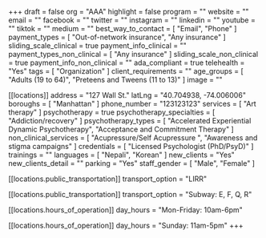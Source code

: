 +++
draft = false
org = "AAA"
highlight = false
program = ""
website = ""
email = ""
facebook = ""
twitter = ""
instagram = ""
linkedin = ""
youtube = ""
tiktok = ""
medium = ""
best_way_to_contact = [ "Email", "Phone" ]
payment_types = [ "Out-of-network insurance", "Any insurance" ]
sliding_scale_clinical = true
payment_info_clinical = ""
payment_types_non_clinical = [ "Any insurance" ]
sliding_scale_non_clinical = true
payment_info_non_clinical = ""
ada_compliant = true
telehealth = "Yes"
tags = [ "Organization" ]
client_requirements = ""
age_groups = [ "Adults (19 to 64)", "Preteens and Tweens (11 to 13)" ]
image = ""

[[locations]]
address = "127 Wall St."
latLng = "40.704938, -74.006006"
boroughs = [ "Manhattan" ]
phone_number = "123123123"
services = [ "Art therapy" ]
psychotherapy = true
psychotherapy_specialties = [ "Addiction/recovery" ]
psychotherapy_types = [
  "Accelerated Experiential Dynamic Psychotherapy",
  "Acceptance and Commitment Therapy"
]
non_clinical_services = [
  "Acupressure/Self Acupressure ",
  "Awareness and stigma campaigns"
]
credentials = [ "Licensed Psychologist (PhD/PsyD)" ]
trainings = ""
languages = [ "Nepali", "Korean" ]
new_clients = "Yes"
new_clients_detail = ""
parking = "Yes"
staff_gender = [ "Male", "Female" ]

  [[locations.public_transportation]]
  transport_option = "LIRR"

  [[locations.public_transportation]]
  transport_option = "Subway: E, F, Q, R"

  [[locations.hours_of_operation]]
  day_hours = "Mon-Friday: 10am-6pm"

  [[locations.hours_of_operation]]
  day_hours = "Sunday: 11am-5pm"
+++

